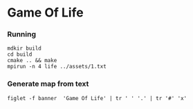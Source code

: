 # Game Of Life
### Running
```
mdkir build
cd build
cmake .. && make
mpirun -n 4 life ../assets/1.txt
```

### Generate map from text
```
figlet -f banner  'Game Of Life' | tr ' ' '.' | tr '#' 'x'
```
